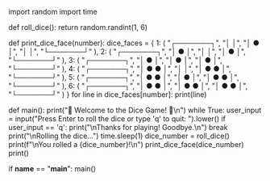 import random
import time

def roll_dice():
    return random.randint(1, 6)

def print_dice_face(number):
    dice_faces = {
        1: (
            "┌───────┐",
            "│       │",
            "│   ●   │",
            "│       │",
            "└───────┘"
        ),
        2: (
            "┌───────┐",
            "│ ●     │",
            "│       │",
            "│     ● │",
            "└───────┘"
        ),
        3: (
            "┌───────┐",
            "│ ●     │",
            "│   ●   │",
            "│     ● │",
            "└───────┘"
        ),
        4: (
            "┌───────┐",
            "│ ●   ● │",
            "│       │",
            "│ ●   ● │",
            "└───────┘"
        ),
        5: (
            "┌───────┐",
            "│ ●   ● │",
            "│   ●   │",
            "│ ●   ● │",
            "└───────┘"
        ),
        6: (
            "┌───────┐",
            "│ ●   ● │",
            "│ ●   ● │",
            "│ ●   ● │",
            "└───────┘"
        )
    }
    for line in dice_faces[number]:
        print(line)

def main():
    print("🎲 Welcome to the Dice Game! 🎲\n")
    while True:
        user_input = input("Press Enter to roll the dice or type 'q' to quit: ").lower()
        if user_input == 'q':
            print("\nThanks for playing! Goodbye.\n")
            break
        print("\nRolling the dice...")
        time.sleep(1)
        dice_number = roll_dice()
        print(f"\nYou rolled a {dice_number}!\n")
        print_dice_face(dice_number)
        print()

if __name__ == "__main__":
    main()
